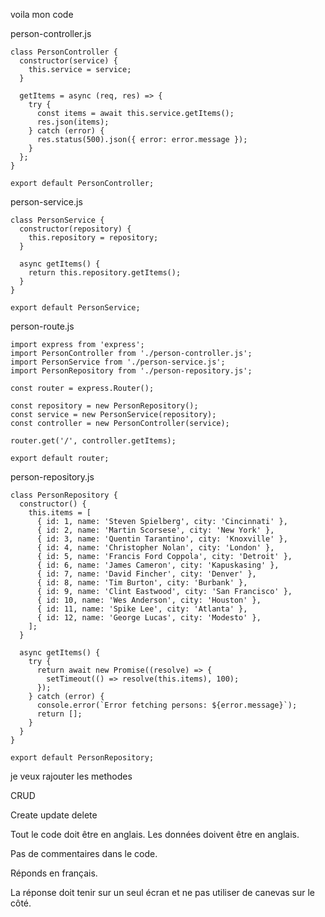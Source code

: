 voila mon code


person-controller.js

    class PersonController {
      constructor(service) {
        this.service = service;
      }

      getItems = async (req, res) => {
        try {
          const items = await this.service.getItems();
          res.json(items);
        } catch (error) {
          res.status(500).json({ error: error.message });
        }
      };
    }

    export default PersonController;


person-service.js

    class PersonService {
      constructor(repository) {
        this.repository = repository;
      }

      async getItems() {
        return this.repository.getItems();
      }
    }

    export default PersonService;



person-route.js

    import express from 'express';
    import PersonController from './person-controller.js';
    import PersonService from './person-service.js';
    import PersonRepository from './person-repository.js';

    const router = express.Router();

    const repository = new PersonRepository();
    const service = new PersonService(repository);
    const controller = new PersonController(service);

    router.get('/', controller.getItems);

    export default router;



person-repository.js

    class PersonRepository {
      constructor() {
        this.items = [
          { id: 1, name: 'Steven Spielberg', city: 'Cincinnati' },
          { id: 2, name: 'Martin Scorsese', city: 'New York' },
          { id: 3, name: 'Quentin Tarantino', city: 'Knoxville' },
          { id: 4, name: 'Christopher Nolan', city: 'London' },
          { id: 5, name: 'Francis Ford Coppola', city: 'Detroit' },
          { id: 6, name: 'James Cameron', city: 'Kapuskasing' },
          { id: 7, name: 'David Fincher', city: 'Denver' },
          { id: 8, name: 'Tim Burton', city: 'Burbank' },
          { id: 9, name: 'Clint Eastwood', city: 'San Francisco' },
          { id: 10, name: 'Wes Anderson', city: 'Houston' },
          { id: 11, name: 'Spike Lee', city: 'Atlanta' },
          { id: 12, name: 'George Lucas', city: 'Modesto' },
        ];
      }

      async getItems() {
        try {
          return await new Promise((resolve) => {
            setTimeout(() => resolve(this.items), 100);
          });
        } catch (error) {
          console.error(`Error fetching persons: ${error.message}`);
          return [];
        }
      }
    }

    export default PersonRepository;


je veux rajouter les methodes

CRUD

Create
update
delete


Tout le code doit être en anglais.
Les données doivent être en anglais.

Pas de commentaires dans le code.

Réponds en français.

La réponse doit tenir sur un seul écran et ne pas utiliser de canevas sur le côté.



